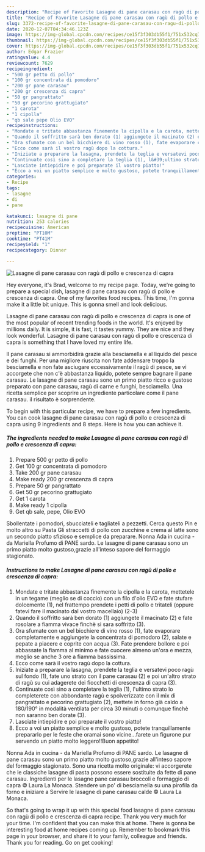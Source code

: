 ```yaml
---
description: "Recipe of Favorite Lasagne di pane carasau con ragù di pollo e crescenza di capra"
title: "Recipe of Favorite Lasagne di pane carasau con ragù di pollo e crescenza di capra"
slug: 3372-recipe-of-favorite-lasagne-di-pane-carasau-con-ragu-di-pollo-e-crescenza-di-capra
date: 2020-12-07T04:34:46.123Z
image: https://img-global.cpcdn.com/recipes/ce15f3f303db55f1/751x532cq70/lasagne-di-pane-carasau-con-ragu-di-pollo-e-crescenza-di-capra-recipe-main-photo.jpg
thumbnail: https://img-global.cpcdn.com/recipes/ce15f3f303db55f1/751x532cq70/lasagne-di-pane-carasau-con-ragu-di-pollo-e-crescenza-di-capra-recipe-main-photo.jpg
cover: https://img-global.cpcdn.com/recipes/ce15f3f303db55f1/751x532cq70/lasagne-di-pane-carasau-con-ragu-di-pollo-e-crescenza-di-capra-recipe-main-photo.jpg
author: Edgar Frazier
ratingvalue: 4.4
reviewcount: 7629
recipeingredient:
- "500 gr petto di pollo"
- "100 gr concentrata di pomodoro"
- "200 gr pane carasau"
- "200 gr crescenza di capra"
- "50 gr pangrattato"
- "50 gr pecorino grattugiato"
- "1 carota"
- "1 cipolla"
- "qb sale pepe Olio EVO"
recipeinstructions:
- "Mondate e tritate abbastanza finemente la cipolla e la carota, mettetele in un tegame (meglio se di coccio) con un filo d&#39;olio EVO e fate stufare dolcemente (1), nel frattempo prendete i petti di pollo e tritateli (oppure fatevi fare il macinato dal vostro macellaio) (2-3)"
- "Quando il soffritto sarà ben dorato (1) aggiungete il macinato (2) e fate rosolare a fiamma vivace finchè si sara soffritto (3)."
- "Ora sfumate con un bel bicchiere di vino rosso (1), fate evaporare completamente e aggiungete la concentrata di pomodoro (2), salate e pepate a piacere e coprite con acqua (3). Fate prendere bollore e poi abbassate la fiamma al minimo e fate cuocere almeno un&#39;ora e mezza, meglio se anche 3 ore a fiamma bassissima."
- "Ecco come sarà il vostro ragù dopo la cottura."
- "Iniziate a preparare la lasagna, prendete la teglia e versatevi poco ragù sul fondo (1), fate uno strato con il pane carasau (2) e poi un&#39;altro strato di ragù su cui adagerete dei fiocchetti di crescenza di capra (3)."
- "Continuate così sino a completare la teglia (1), l&#39;ultimo strato lo completerete con abbondante ragù e spolverizzate con il mix di pangrattato e pecorino grattugiato (2), mettete in forno già caldo a 180/190° in modalità ventilata per circa 30 minuti o comunque finchè non saranno ben dorate (3)."
- "Lasciate intiepidire e poi preparate il vostro piatto!"
- "Ecco a voi un piatto semplice e molto gustoso, potete tranquillamente prepararlo per le feste che oramai sono vicine...farete un figurone pur servendo un piatto molto leggero!!Buon appetito!"
categories:
- Recipe
tags:
- lasagne
- di
- pane

katakunci: lasagne di pane 
nutrition: 253 calories
recipecuisine: American
preptime: "PT10M"
cooktime: "PT41M"
recipeyield: "1"
recipecategory: Dinner

---
```



![Lasagne di pane carasau con ragù di pollo e crescenza di capra](https://img-global.cpcdn.com/recipes/ce15f3f303db55f1/751x532cq70/lasagne-di-pane-carasau-con-ragu-di-pollo-e-crescenza-di-capra-recipe-main-photo.jpg)

Hey everyone, it's Brad, welcome to my recipe page. Today, we're going to prepare a special dish, lasagne di pane carasau con ragù di pollo e crescenza di capra. One of my favorites food recipes. This time, I'm gonna make it a little bit unique. This is gonna smell and look delicious.

Lasagne di pane carasau con ragù di pollo e crescenza di capra is one of the most popular of recent trending foods in the world. It's enjoyed by millions daily. It is simple, it is fast, it tastes yummy. They are nice and they look wonderful. Lasagne di pane carasau con ragù di pollo e crescenza di capra is something that I have loved my entire life.

Il pane carasau si ammorbidirà grazie alla besciamella e al liquido del pesce e dei funghi. Per una migliore riuscita non fate addensare troppo la besciamella e non fate asciugare eccessivamente il ragù di pesce, se vi accorgete che non c&#39;è abbastanza liquido, potete sempre bagnare il pane carasau. Le lasagne di pane carasau sono un primo piatto ricco e gustoso preparato con pane carasau, ragù di carne e funghi, besciamella. Una ricetta semplice per scoprire un ingrediente particolare come il pane carasau. il risultato è sorprendente.


To begin with this particular recipe, we have to prepare a few ingredients. You can cook lasagne di pane carasau con ragù di pollo e crescenza di capra using 9 ingredients and 8 steps. Here is how you can achieve it.

<!--inarticleads1-->

##### The ingredients needed to make Lasagne di pane carasau con ragù di pollo e crescenza di capra:

1. Prepare 500 gr petto di pollo
1. Get 100 gr concentrata di pomodoro
1. Take 200 gr pane carasau
1. Make ready 200 gr crescenza di capra
1. Prepare 50 gr pangrattato
1. Get 50 gr pecorino grattugiato
1. Get 1 carota
1. Make ready 1 cipolla
1. Get qb sale, pepe, Olio EVO


Sbollentate i pomodori, sbucciateli e tagliateli a pezzetti. Cerca questo Pin e molto altro su Pasta Gli straccetti di pollo con zucchine e crema al latte sono un secondo piatto sfizioso e semplice da preparare. Nonna Ada in cucina - da Mariella Profumo di PANE sardo. Le lasagne di pane carasau sono un primo piatto molto gustoso,grazie all&#39;inteso sapore del formaggio stagionato. 

<!--inarticleads2-->

##### Instructions to make Lasagne di pane carasau con ragù di pollo e crescenza di capra:

1. Mondate e tritate abbastanza finemente la cipolla e la carota, mettetele in un tegame (meglio se di coccio) con un filo d&#39;olio EVO e fate stufare dolcemente (1), nel frattempo prendete i petti di pollo e tritateli (oppure fatevi fare il macinato dal vostro macellaio) (2-3)
1. Quando il soffritto sarà ben dorato (1) aggiungete il macinato (2) e fate rosolare a fiamma vivace finchè si sara soffritto (3).
1. Ora sfumate con un bel bicchiere di vino rosso (1), fate evaporare completamente e aggiungete la concentrata di pomodoro (2), salate e pepate a piacere e coprite con acqua (3). Fate prendere bollore e poi abbassate la fiamma al minimo e fate cuocere almeno un&#39;ora e mezza, meglio se anche 3 ore a fiamma bassissima.
1. Ecco come sarà il vostro ragù dopo la cottura.
1. Iniziate a preparare la lasagna, prendete la teglia e versatevi poco ragù sul fondo (1), fate uno strato con il pane carasau (2) e poi un&#39;altro strato di ragù su cui adagerete dei fiocchetti di crescenza di capra (3).
1. Continuate così sino a completare la teglia (1), l&#39;ultimo strato lo completerete con abbondante ragù e spolverizzate con il mix di pangrattato e pecorino grattugiato (2), mettete in forno già caldo a 180/190° in modalità ventilata per circa 30 minuti o comunque finchè non saranno ben dorate (3).
1. Lasciate intiepidire e poi preparate il vostro piatto!
1. Ecco a voi un piatto semplice e molto gustoso, potete tranquillamente prepararlo per le feste che oramai sono vicine...farete un figurone pur servendo un piatto molto leggero!!Buon appetito!


Nonna Ada in cucina - da Mariella Profumo di PANE sardo. Le lasagne di pane carasau sono un primo piatto molto gustoso,grazie all&#39;inteso sapore del formaggio stagionato. Sono una ricetta molto originale: vi accorgerete che le classiche lasagne di pasta possono essere sostituite da fette di pane carasau. Ingredienti per le lasagne pane carasau broccoli e formaggio di capra © Laura La Monaca. Stendere un po&#39; di besciamella su una pirofila da forno e iniziare a Servire le lasagne di pane carasau calde © Laura La Monaca. 

So that's going to wrap it up with this special food lasagne di pane carasau con ragù di pollo e crescenza di capra recipe. Thank you very much for your time. I'm confident that you can make this at home. There is gonna be interesting food at home recipes coming up. Remember to bookmark this page in your browser, and share it to your family, colleague and friends. Thank you for reading. Go on get cooking!
